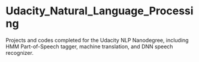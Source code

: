 # Udacity_Natural_Language_Processing
Projects and codes completed for the Udacity NLP Nanodegree, including HMM Part-of-Speech tagger, machine translation, and DNN speech recognizer.
